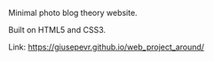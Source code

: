 Minimal photo blog theory website.

Built on HTML5 and CSS3.

Link: https://giusepevr.github.io/web_project_around/
